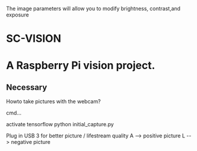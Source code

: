 The image parameters will allow you to modify brightness, contrast,and exposure
# SC-VISION
# A Raspberry Pi vision project.
## Necessary  





Howto take pictures with the webcam?

cmd...

activate tensorflow
python initial_capture.py


Plug in USB 3 for better picture / lifestream quality
A --> positive picture
L --> negative picture